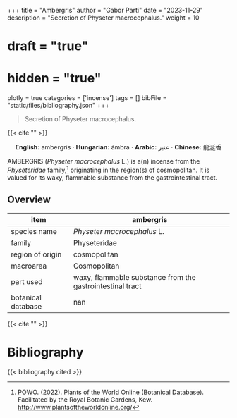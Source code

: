 +++
title = "Ambergris"
author = "Gabor Parti"
date = "2023-11-29"
description = "Secretion of Physeter macrocephalus."
weight = 10
# draft = "true"
# hidden = "true"
plotly = true
categories = ['incense']
tags = []
bibFile = "static/files/bibliography.json"
+++

>Secretion of Physeter macrocephalus.

{{< cite "" >}}

<center>

**English:** ambergris · **Hungarian:** ámbra · **Arabic:** <span class="arabic-text" dir="rtl">عنبر</span> · **Chinese:** <span class="traditional-chinese-text">龍涎香</span> 

</center>

AMBERGRIS (*Physeter macrocephalus* L.) is a(n)  incense from the *Physeteridae* family,[^powo] originating in the region(s) of cosmopolitan. It is valued for its waxy, flammable substance from the gastrointestinal tract.

[^powo]: POWO. (2022). Plants of the World Online (Botanical Database). Facilitated by the Royal Botanic Gardens, Kew. http://www.plantsoftheworldonline.org/

## Overview

|       item       |                        ambergris                        |
|------------------|---------------------------------------------------------|
|   species name   |               *Physeter macrocephalus* L.               |
|      family      |                       Physeteridae                      |
| region of origin |                       cosmopolitan                      |
|     macroarea    |                       Cosmopolitan                      |
|     part used    |waxy, flammable substance from the gastrointestinal tract|
|botanical database|                           nan                           |



{{< cite "" >}}



# Bibliography

{{< bibliography cited >}}

